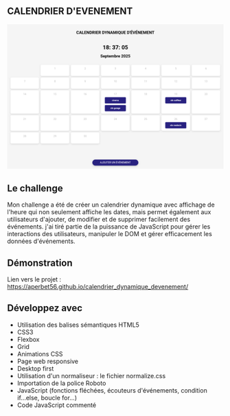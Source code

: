 ## CALENDRIER D'EVENEMENT

![Design preview for the project](./img/banner.png)

## Le challenge

Mon challenge a été de créer un calendrier dynamique avec affichage de l'heure qui non seulement affiche les dates, mais permet également aux utilisateurs d'ajouter, de modifier et de supprimer facilement des événements.
j'ai tiré partie de la puissance de JavaScript pour gérer les interactions des utilisateurs, manipuler le DOM et gérer efficacement les données d'événements.

## Démonstration

Lien vers le projet : https://aperbet56.github.io/calendrier_dynamique_devenement/

## Développez avec

- Utilisation des balises sémantiques HTML5
- CSS3
- Flexbox
- Grid
- Animations CSS
- Page web responsive
- Desktop first
- Utilisation d'un normaliseur : le fichier normalize.css
- Importation de la police Roboto
- JavaScript (fonctions fléchées, écouteurs d'événements, condition if...else, boucle for...)
- Code JavaScript commenté
